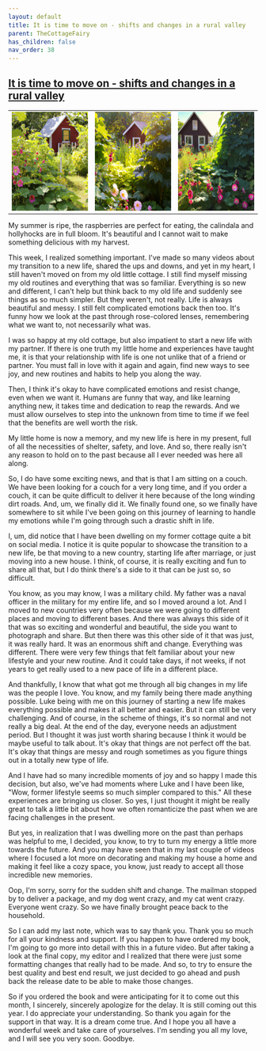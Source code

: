 ```yaml
---
layout: default
title: It is time to move on - shifts and changes in a rural valley
parent: TheCottageFairy
has_children: false
nav_order: 38
---
```


## [It is time to move on - shifts and changes in a rural valley](https://www.youtube.com/watch?v=FwT3NUZ6vk8)

<div>
<table align="center">
	<tr>
		<td align="center">
			<img src="../../posters/It_is_time_to_move_on_-_shifts_and_changes_in_a_rural_valley-[FwT3NUZ6vk8]/generated_00.png" height="200" width="200"/>
		</td>
		<td align="center">
			<img src="../../posters/It_is_time_to_move_on_-_shifts_and_changes_in_a_rural_valley-[FwT3NUZ6vk8]/generated_01.png" height="200" width="200"/>
		</td>
		<td align="center">
			<img src="../../posters/It_is_time_to_move_on_-_shifts_and_changes_in_a_rural_valley-[FwT3NUZ6vk8]/generated_02.png" height="200" width="200"/>
		</td>
	</tr>
</table>
</div>

My summer is ripe, the raspberries are perfect for eating, the calindala and hollyhocks are in full bloom. It's beautiful and I cannot wait to make something delicious with my harvest.

This week, I realized something important. I've made so many videos about my transition to a new life, shared the ups and downs, and yet in my heart, I still haven't moved on from my old little cottage. I still find myself missing my old routines and everything that was so familiar. Everything is so new and different, I can't help but think back to my old life and suddenly see things as so much simpler. But they weren't, not really. Life is always beautiful and messy. I still felt complicated emotions back then too. It's funny how we look at the past through rose-colored lenses, remembering what we want to, not necessarily what was.

I was so happy at my old cottage, but also impatient to start a new life with my partner. If there is one truth my little home and experiences have taught me, it is that your relationship with life is one not unlike that of a friend or partner. You must fall in love with it again and again, find new ways to see joy, and new routines and habits to help you along the way.

Then, I think it's okay to have complicated emotions and resist change, even when we want it. Humans are funny that way, and like learning anything new, it takes time and dedication to reap the rewards. And we must allow ourselves to step into the unknown from time to time if we feel that the benefits are well worth the risk.

My little home is now a memory, and my new life is here in my present, full of all the necessities of shelter, safety, and love. And so, there really isn't any reason to hold on to the past because all I ever needed was here all along.

So, I do have some exciting news, and that is that I am sitting on a couch. We have been looking for a couch for a very long time, and if you order a couch, it can be quite difficult to deliver it here because of the long winding dirt roads. And, um, we finally did it. We finally found one, so we finally have somewhere to sit while I've been going on this journey of learning to handle my emotions while I'm going through such a drastic shift in life.

I, um, did notice that I have been dwelling on my former cottage quite a bit on social media. I notice it is quite popular to showcase the transition to a new life, be that moving to a new country, starting life after marriage, or just moving into a new house. I think, of course, it is really exciting and fun to share all that, but I do think there's a side to it that can be just so, so difficult.

You know, as you may know, I was a military child. My father was a naval officer in the military for my entire life, and so I moved around a lot. And I moved to new countries very often because we were going to different places and moving to different bases. And there was always this side of it that was so exciting and wonderful and beautiful, the side you want to photograph and share. But then there was this other side of it that was just, it was really hard. It was an enormous shift and change. Everything was different. There were very few things that felt familiar about your new lifestyle and your new routine. And it could take days, if not weeks, if not years to get really used to a new pace of life in a different place.

And thankfully, I know that what got me through all big changes in my life was the people I love. You know, and my family being there made anything possible. Luke being with me on this journey of starting a new life makes everything possible and makes it all better and easier. But it can still be very challenging. And of course, in the scheme of things, it's so normal and not really a big deal. At the end of the day, everyone needs an adjustment period. But I thought it was just worth sharing because I think it would be maybe useful to talk about. It's okay that things are not perfect off the bat. It's okay that things are messy and rough sometimes as you figure things out in a totally new type of life.

And I have had so many incredible moments of joy and so happy I made this decision, but also, we've had moments where Luke and I have been like, "Wow, former lifestyle seems so much simpler compared to this." All these experiences are bringing us closer. So yes, I just thought it might be really great to talk a little bit about how we often romanticize the past when we are facing challenges in the present.

But yes, in realization that I was dwelling more on the past than perhaps was helpful to me, I decided, you know, to try to turn my energy a little more towards the future. And you may have seen that in my last couple of videos where I focused a lot more on decorating and making my house a home and making it feel like a cozy space, you know, just ready to accept all those incredible new memories.

Oop, I'm sorry, sorry for the sudden shift and change. The mailman stopped by to deliver a package, and my dog went crazy, and my cat went crazy. Everyone went crazy. So we have finally brought peace back to the household.

So I can add my last note, which was to say thank you. Thank you so much for all your kindness and support. If you happen to have ordered my book, I'm going to go more into detail with this in a future video. But after taking a look at the final copy, my editor and I realized that there were just some formatting changes that really had to be made. And so, to try to ensure the best quality and best end result, we just decided to go ahead and push back the release date to be able to make those changes.

So if you ordered the book and were anticipating for it to come out this month, I sincerely, sincerely apologize for the delay. It is still coming out this year. I do appreciate your understanding. So thank you again for the support in that way. It is a dream come true. And I hope you all have a wonderful week and take care of yourselves. I'm sending you all my love, and I will see you very soon. Goodbye.